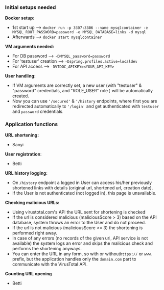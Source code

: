 ### Initial setups needed

**Docker setup:** 
- 1st start up --> `docker run -p 3307:3306 --name mysqlcontainer -e MYSQL_ROOT_PASSWORD=password -e MYSQL_DATABASE=links -d mysql`
- Afterwards --> `docker start mysqlcontainer`

**VM arguments needed:** 
- For DB password --> `-DMYSQL_password=password`
- For 'testuser' creation --> `-Dspring.profiles.active=localdev`
- For API access --> `-DVTDOC_APIKEY=<YOUR_API_KEY>`

**User handling:**
- If VM arguments are correctly set, a new user (with "testuser" & "password" credentials, and "ROLE_USER" role ) will be automatically created.
- Now you can use `'/secured'` & `'/history` endpoints, where first you are redirected automatically to `'/login'` and get authenticated with `testuser` and `password` credentials.


### Application functions

**URL shortening:**
- Sanyi

**User registration:**
- Betti

**URL history logging:**
- On `/history` endpoint a logged in User can access his/her previously shortened links with details (original url, shortened url, creation date).
- If the User is not authenticated (not logged in), this page is unavailable.

**Checking malicious URLs:**
- Using virustotal.com's API the URL sent for shortening is checked
- If the url is considered malicious (maliciousScore > 3) based on the API database, system throws an error to the User and do not proceed.
- If the url is not malicious (maliciousScore <= 3) the shortening is performed right away.
- In case of any errors (no records of the given url, API service is not available) the system logs an error and skips the malicious check and performs the shortening anyways.
- You can enter the URL in any form, so with or without`https://` or `www.` prefix, but the application handles only the `domain.com` part to communicate with the VirusTotal API.

**Counting URL opening**
- Betti
